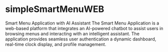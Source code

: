 # simpleSmartMenuWEB
Smart Menu Application with AI Assistant  The Smart Menu Application is a web-based platform that integrates an AI-powered chatbot to assist users in browsing menus and interacting with an intelligent assistant. The application provides seamless user authentication a dynamic dashboard, real-time clock display, and profile management.
